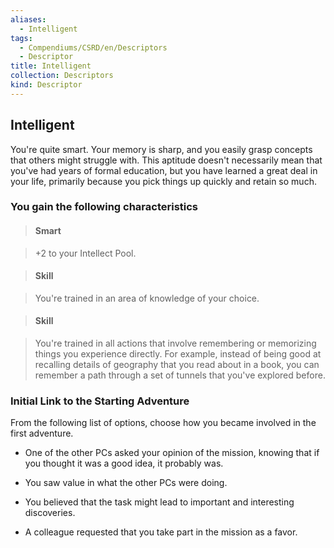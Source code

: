 ```yaml
---
aliases:
  - Intelligent
tags:
  - Compendiums/CSRD/en/Descriptors
  - Descriptor
title: Intelligent
collection: Descriptors
kind: Descriptor
---
```

## Intelligent    
You're quite smart. Your memory is sharp, and you easily grasp concepts that others might struggle with. This aptitude doesn't necessarily mean that you've had years of formal education, but you have learned a great deal in your life, primarily because you pick things up quickly and retain so much.  
### You gain the following characteristics    
> #### Smart  
> +2 to your Intellect Pool.    
  
> #### Skill  
> You're trained in an area of knowledge of your choice.    
  
> #### Skill  
> You're trained in all actions that involve remembering or memorizing things you experience directly. For example, instead of being good at recalling details of geography that you read about in a book, you can remember a path through a set of tunnels that you've explored before.    
  
### Initial Link to the Starting Adventure    
From the following list of options, choose how you became involved in the first adventure.    
- One of the other PCs asked your opinion of the mission, knowing that if you thought it was a good idea, it probably was.    
- You saw value in what the other PCs were doing.    
- You believed that the task might lead to important and interesting discoveries.    
- A colleague requested that you take part in the mission as a favor.  